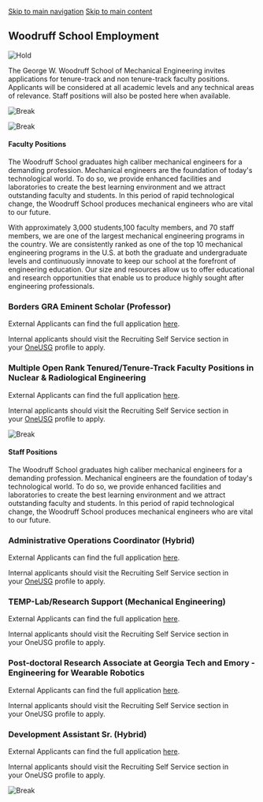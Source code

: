 [Skip to main navigation](https://www.me.gatech.edu/woodruff-school-employment#main-navigation) [Skip to main content](https://www.me.gatech.edu/woodruff-school-employment#main-content)

## Woodruff School Employment

![Hold](https://www.me.gatech.edu/sites/default/files/2024-08/49714831757_4a102b66aa_o.jpg)

The George W. Woodruff School of Mechanical Engineering invites applications for tenure-track and non tenure-track faculty positions. Applicants will be considered at all academic levels and any technical areas of relevance. Staff positions will also be posted here when available.

![Break](https://www.me.gatech.edu/sites/default/files/2024-08/Banner%20Graphic_0.jpg)

![Break](https://www.me.gatech.edu/sites/default/files/2024-08/Transition%20Line_0_2.jpg)

#### **Faculty Positions**

The Woodruff School graduates high caliber mechanical engineers for a demanding profession. Mechanical engineers are the foundation of today's technological world. To do so, we provide enhanced facilities and laboratories to create the best learning environment and we attract outstanding faculty and students. In this period of rapid technological change, the Woodruff School produces mechanical engineers who are vital to our future.

With approximately 3,000 students,100 faculty members, and 70 staff members, we are one of the largest mechanical engineering programs in the country. We are consistently ranked as one of the top 10 mechanical engineering programs in the U.S. at both the graduate and undergraduate levels and continuously innovate to keep our school at the forefront of engineering education. Our size and resources allow us to offer educational and research opportunities that enable us to produce highly sought after engineering professionals.

### Borders GRA Eminent Scholar (Professor)

External Applicants can find the full application [here](https://careers.hprod.onehcm.usg.edu/psp/careers/CAREERS/HRMS/c/HRS_HRAM_FL.HRS_CG_SEARCH_FL.GBL?Page=HRS_APP_JBPST_FL&Action=U&FOCUS=Applicant&SiteId=3000&JobOpeningId=279945&PostingSeq=1).

Internal applicants should visit the Recruiting Self Service section in your [OneUSG](https://oneusgconnect.usg.edu/) profile to apply.

### Multiple Open Rank Tenured/Tenure-Track Faculty Positions in Nuclear & Radiological Engineering

External Applicants can find the full application [here](https://careers.hprod.onehcm.usg.edu/psc/careers/CAREERS/HRMS/c/HRS_HRAM_FL.HRS_CG_SEARCH_FL.GBL?Page=HRS_APP_JBPST_FL&Action=U&FOCUS=Applicant&SiteId=03000&JobOpeningId=277158&PostingSeq=1).

Internal applicants should visit the Recruiting Self Service section in your [OneUSG](https://oneusgconnect.usg.edu/) profile to apply.

![Break](https://www.me.gatech.edu/sites/default/files/2024-08/Transition%20Line_0.jpg)

#### Staff Positions

The Woodruff School graduates high caliber mechanical engineers for a demanding profession. Mechanical engineers are the foundation of today's technological world. To do so, we provide enhanced facilities and laboratories to create the best learning environment and we attract outstanding faculty and students. In this period of rapid technological change, the Woodruff School produces mechanical engineers who are vital to our future.

### Administrative Operations Coordinator (Hybrid)

External Applicants can find the full application [here](https://careers.hprod.onehcm.usg.edu/psp/careers/CAREERS/HRMS/c/HRS_HRAM_FL.HRS_CG_SEARCH_FL.GBL?Page=HRS_APP_JBPST_FL&Action=U&FOCUS=Applicant&SiteId=3000&JobOpeningId=282019&PostingSeq=1).

Internal applicants should visit the Recruiting Self Service section in your [OneUSG](https://oneusgconnect.usg.edu/) profile to apply.

### TEMP-Lab/Research Support (Mechanical Engineering)

External Applicants can find the full application [here](https://careers.hprod.onehcm.usg.edu/psp/careers/CAREERS/HRMS/c/HRS_HRAM_FL.HRS_CG_SEARCH_FL.GBL?Page=HRS_APP_JBPST_FL&Action=U&FOCUS=Applicant&SiteId=3000&JobOpeningId=281648&PostingSeq=1).

Internal applicants should visit the Recruiting Self Service section in your OneUSG profile to apply.

### Post-doctoral Research Associate at Georgia Tech and Emory - Engineering for Wearable Robotics

External Applicants can find the full application [here](https://careers.hprod.onehcm.usg.edu/psp/careers/CAREERS/HRMS/c/HRS_HRAM_FL.HRS_CG_SEARCH_FL.GBL?Page=HRS_APP_JBPST_FL&Action=U&FOCUS=Applicant&SiteId=3000&JobOpeningId=281352&PostingSeq=1).

Internal applicants should visit the Recruiting Self Service section in your OneUSG profile to apply.

### Development Assistant Sr. (Hybrid)

External Applicants can find the full application [here](https://careers.hprod.onehcm.usg.edu/psp/careers/CAREERS/HRMS/c/HRS_HRAM_FL.HRS_CG_SEARCH_FL.GBL?Page=HRS_APP_JBPST_FL&Action=U&FOCUS=Applicant&SiteId=3000&JobOpeningId=281749&PostingSeq=1).

Internal applicants should visit the Recruiting Self Service section in your OneUSG profile to apply.

![Break](https://www.me.gatech.edu/sites/default/files/2024-08/Transition%20Line_0_1.jpg)
